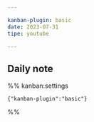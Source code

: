 ```yaml
---

kanban-plugin: basic
date: 2023-07-31
tipe: youtube

---
```


## Daily note





%% kanban:settings
```
{"kanban-plugin":"basic"}
```
%%
